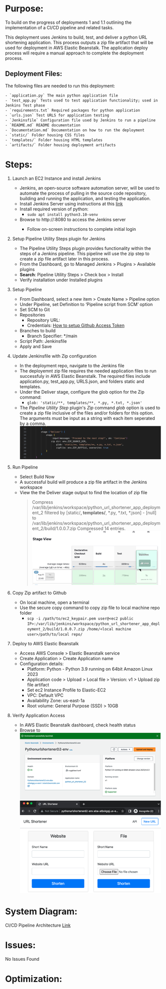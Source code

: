 # Purpose:

To build on the progress of deployments 1 and 1.1 outlining the implementation of a CI/CD pipeline and related tasks.

This deployment uses Jenkins to build, test, and deliver a python URL shortening application. This process outputs a zip file artifact that will be used for deployment in AWS Elastic Beanstalk. The application deploy process will require a manual approach to complete the deployment process.

## Deployment Files:

The following files are needed to run this deployment:

    - `application.py` The main python application file
    - `test_app.py` Tests used to test application functionality; used in Jenkins Test phase
    - `requirements.txt` Required packages for python application
    - `urls.json` Test URLS for application testing
    - `Jenkinsfile` Configuration file used by Jenkins to run a pipeline
    - `README.md` README documentation
    - `Documentation.md` Documentation on how to run the deployment
    - `static/` Folder housing CSS files
    - `templates/` Folder housing HTML templates
    - `artifacts/` Folder housing deployment artifacts

# Steps:

1. Launch an EC2 Instance and install Jenkins

   - Jenkins, an open-source software automation server, will be used to automate the process of pulling in the source code repository, building and running the application, and testing the application.
   - Install Jenkins Server using instructions at this [link](https://pkg.jenkins.io/debian/)
   - Install required version of python:
     - `sudo apt install python3.10-venv`
   - Browse to http://<instance public IP>:8080 to access the Jenkins server
     - Follow on-screen instructions to complete initial login

2. Setup Pipeline Utility Steps plugin for Jenkins

   - The Pipeline Utility Steps plugin provides functionality within the steps of a Jenkins pipeline. This pipeline will use the zip step to create a zip file artifact later in this process.
   - From the Dashboard, go to Managed Jenkins > Plugins > Available plugins
   - **Search**: Pipeline Utility Steps > Check box > Install
   - Verify installation under Installed plugins

3. Setup Pipeline

   - From Dashboard, select a new item > Create Name > Pipeline option
   - Under Pipeline, set Definition to ‘Pipeline script from SCM’ option
   - Set SCM to Git
   - Repositories
     - Repository URL: <Github Repo URL>
     - Credentials: [How to setup Github Access Token](https://docs.github.com/en/enterprise-server@3.8/authentication/keeping-your-account-and-data-secure/managing-your-personal-access-tokens)
   - Branches to build
     - Branch Specifier: \*/main
   - Script Path: Jenkinsfile
   - Apply and Save

4. Update Jenkinsfile with Zip configuration

   - In the deployment repo, navigate to the Jenkins file
   - The deployemnt zip file requires the needed application files to run successfuly in AWS Elastic Beanstalk. The required files include application.py, test_app.py, URLS.json, and folders static and templates.
   - Under the Deliver stage, configure the glob option for the Zip command:
     - `glob: 'static/**, templates/**, *.py, *.txt, *.json'`
   - The _Pipeline Utility Step_ plugin's _Zip_ command _glob_ option is used to create a zip file inclusive of the files and/or folders for this option. The arguments must be input as a string with each item seperated by a comma.
     ![pipeline_zip_1](images/pipeline_zip_1.png)<br>

5. Run Pipeline

   - Select Build Now
   - A successful build will produce a zip file artifact in the Jenkins workspace
   - View the the Deliver stage output to find the location of zip file
     > Compress /var/lib/jenkins/workspace/python_url_shortener_app_deployment_2 filtered by [static/**, templates/**, *.py, *.txt, *.json] - [null] to /var/lib/jenkins/workspace/python_url_shortener_app_deployment_2/build/1.0.0.7.zip Compressed 14 entries.
     > ![deliver_stage_output](images/deliver_stage_output.png)

6. Copy Zip artifact to Github

   - On local machine, open a terminal
   - Use the secure copy command to copy zip file to local machine repo folder
     - `scp -i /path/to/ec2_keypair.pem user@<ec2 public IP>:/var/lib/jenkins/workspace/python_url_shortener_app_deployment_2/build/1.0.0.7.zip /home/<local machine user>/path/to/local repo/`

7. Deploy to AWS Elastic Beanstalk

   - Access AWS Console > Elastic Beanstalk service
   - Create Application > Create Application name
   - Configuration details:
     - Platform: Python - Python 3.9 running on 64bit Amazon Linux 2023
     - Application code > Upload > Local file > Version: v1 > Upload zip file artifact
     - Set ec2 Instance Profile to Elastic-EC2
     - VPC: Default VPC
     - Availability Zone: us-east-1a
     - Root volume: General Purpose (SSD) > 10GB

8. Verify Application Access

   - In AWS Elastic Beanstalk dashboard, check health status
   - Browse to
     ![aws_eb_2](images/aws_eb_2.png)<br>
     ![aws_eb_1](images/aws_eb_1.png)<br>

# System Diagram:

CI/CD Pipeline Architecture [Link](https://github.com/kaedmond24/python_url_shortener_app_deployment_2/blob/main/c4_deployment_2.png)

# Issues:

No Issues Found

# Optimization:
